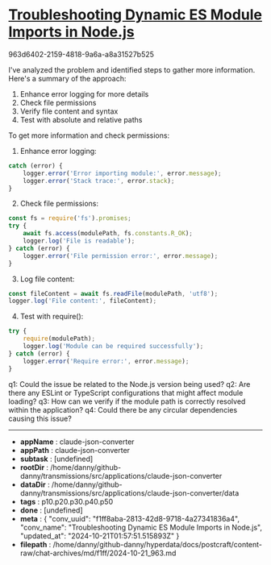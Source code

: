 # [Troubleshooting Dynamic ES Module Imports in Node.js](https://claude.ai/chat/f1ff8aba-2813-42d8-9718-4a27341836a4)

963d6402-2159-4818-9a6a-a8a31527b525

 I've analyzed the problem and identified steps to gather more information. Here's a summary of the approach:

1. Enhance error logging for more details
2. Check file permissions
3. Verify file content and syntax
4. Test with absolute and relative paths

To get more information and check permissions:

1. Enhance error logging:
```javascript
catch (error) {
    logger.error('Error importing module:', error.message);
    logger.error('Stack trace:', error.stack);
}
```

2. Check file permissions:
```javascript
const fs = require('fs').promises;
try {
    await fs.access(modulePath, fs.constants.R_OK);
    logger.log('File is readable');
} catch (error) {
    logger.error('File permission error:', error.message);
}
```

3. Log file content:
```javascript
const fileContent = await fs.readFile(modulePath, 'utf8');
logger.log('File content:', fileContent);
```

4. Test with require():
```javascript
try {
    require(modulePath);
    logger.log('Module can be required successfully');
} catch (error) {
    logger.error('Require error:', error.message);
}
```

q1: Could the issue be related to the Node.js version being used?
q2: Are there any ESLint or TypeScript configurations that might affect module loading?
q3: How can we verify if the module path is correctly resolved within the application?
q4: Could there be any circular dependencies causing this issue?

---

* **appName** : claude-json-converter
* **appPath** : claude-json-converter
* **subtask** : [undefined]
* **rootDir** : /home/danny/github-danny/transmissions/src/applications/claude-json-converter
* **dataDir** : /home/danny/github-danny/transmissions/src/applications/claude-json-converter/data
* **tags** : p10.p20.p30.p40.p50
* **done** : [undefined]
* **meta** : {
  "conv_uuid": "f1ff8aba-2813-42d8-9718-4a27341836a4",
  "conv_name": "Troubleshooting Dynamic ES Module Imports in Node.js",
  "updated_at": "2024-10-21T01:57:51.515893Z"
}
* **filepath** : /home/danny/github-danny/hyperdata/docs/postcraft/content-raw/chat-archives/md/f1ff/2024-10-21_963.md